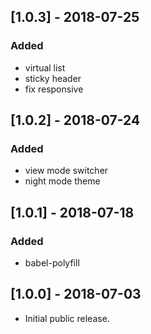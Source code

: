 ## [1.0.3] - 2018-07-25
### Added
- virtual list
- sticky header
- fix responsive

## [1.0.2] - 2018-07-24
### Added
- view mode switcher
- night mode theme

## [1.0.1] - 2018-07-18
### Added
- babel-polyfill

## [1.0.0] - 2018-07-03
*  Initial public release.
